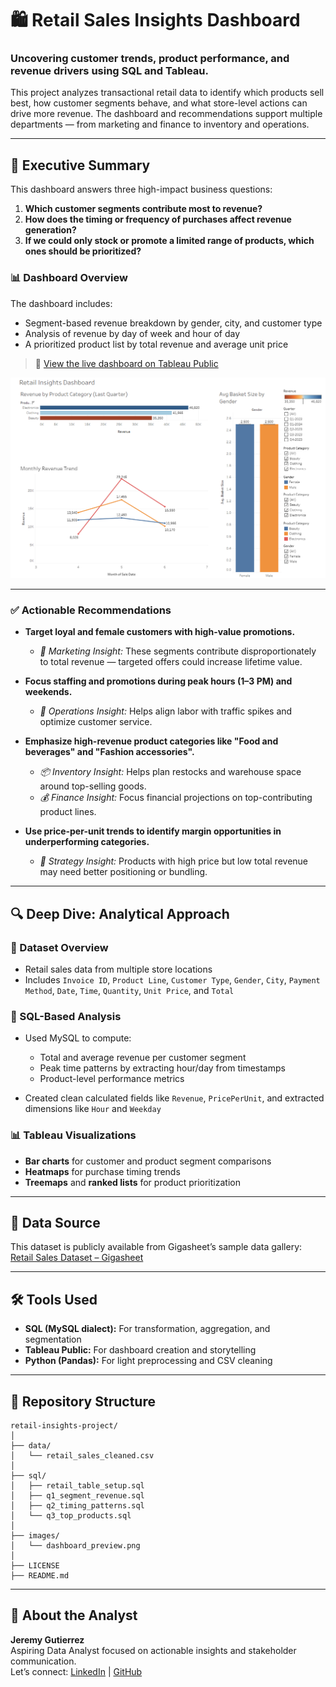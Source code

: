 # 🛍️ Retail Sales Insights Dashboard

### Uncovering customer trends, product performance, and revenue drivers using SQL and Tableau.

This project analyzes transactional retail data to identify which products sell best, how customer segments behave, and what store-level actions can drive more revenue. The dashboard and recommendations support multiple departments — from marketing and finance to inventory and operations.

---

## 🧾 Executive Summary

This dashboard answers three high-impact business questions:

1. **Which customer segments contribute most to revenue?**
2. **How does the timing or frequency of purchases affect revenue generation?**
3. **If we could only stock or promote a limited range of products, which ones should be prioritized?**

### 📊 Dashboard Overview

The dashboard includes:
- Segment-based revenue breakdown by gender, city, and customer type
- Analysis of revenue by day of week and hour of day
- A prioritized product list by total revenue and average unit price

> 🔗 [View the live dashboard on Tableau Public](https://public.tableau.com/views/RetailPerformanceDashboardSalesTrendsCustomerBehaviorAnalysis/RetailInsightsDashboard?:language=en-US&:sid=&:redirect=auth&:display_count=n&:origin=viz_share_link) 

![Dashboard Preview](images/dashboard_preview.png)

---

### ✅ Actionable Recommendations

- **Target loyal and female customers with high-value promotions.**
  - *📣 Marketing Insight:* These segments contribute disproportionately to total revenue — targeted offers could increase lifetime value.

- **Focus staffing and promotions during peak hours (1–3 PM) and weekends.**
  - *🛒 Operations Insight:* Helps align labor with traffic spikes and optimize customer service.

- **Emphasize high-revenue product categories like "Food and beverages" and "Fashion accessories".**
  - *📦 Inventory Insight:* Helps plan restocks and warehouse space around top-selling goods.
  - *💰 Finance Insight:* Focus financial projections on top-contributing product lines.

- **Use price-per-unit trends to identify margin opportunities in underperforming categories.**
  - *🧠 Strategy Insight:* Products with high price but low total revenue may need better positioning or bundling.

---

## 🔍 Deep Dive: Analytical Approach

### 🧮 Dataset Overview

- Retail sales data from multiple store locations
- Includes `Invoice ID`, `Product Line`, `Customer Type`, `Gender`, `City`, `Payment Method`, `Date`, `Time`, `Quantity`, `Unit Price`, and `Total`

### 💾 SQL-Based Analysis

- Used MySQL to compute:
  - Total and average revenue per customer segment
  - Peak time patterns by extracting hour/day from timestamps
  - Product-level performance metrics

- Created clean calculated fields like `Revenue`, `PricePerUnit`, and extracted dimensions like `Hour` and `Weekday`

### 📊 Tableau Visualizations

- **Bar charts** for customer and product segment comparisons
- **Heatmaps** for purchase timing trends
- **Treemaps** and **ranked lists** for product prioritization

---

## 🔗 Data Source

This dataset is publicly available from Gigasheet’s sample data gallery:  
[Retail Sales Dataset – Gigasheet](https://www.gigasheet.com/sample-data/retail-sales-dataset?utm_source=chatgpt.com)

---

## 🛠️ Tools Used

- **SQL (MySQL dialect):** For transformation, aggregation, and segmentation
- **Tableau Public:** For dashboard creation and storytelling
- **Python (Pandas):** For light preprocessing and CSV cleaning

---

## 📁 Repository Structure

```
retail-insights-project/
│
├── data/
│   └── retail_sales_cleaned.csv
│
├── sql/
│   ├── retail_table_setup.sql
│   ├── q1_segment_revenue.sql
│   ├── q2_timing_patterns.sql
│   └── q3_top_products.sql
│
├── images/
│   └── dashboard_preview.png
│
├── LICENSE
├── README.md
```

---

## 👋 About the Analyst

**Jeremy Gutierrez**  
Aspiring Data Analyst focused on actionable insights and stakeholder communication.  
Let’s connect: [LinkedIn](https://www.linkedin.com/in/jeremy-gutierrez-4502391bb/) | [GitHub](https://github.com/JZambrana1612) 
